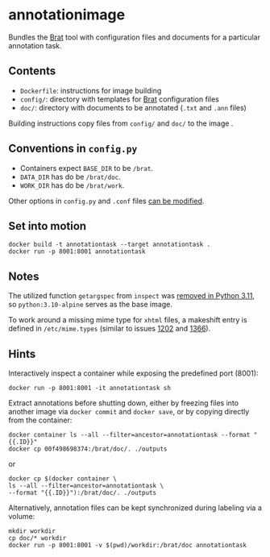 
# annotationimage

Bundles the [Brat](http://http://brat.nlplab.org/) tool
with configuration files and documents for a particular annotation task. 

## Contents
 * `Dockerfile`: instructions for image building
 * `config/`: directory with templates for [Brat](http://http://brat.nlplab.org/) configuration files
 * `doc/`: directory with documents to be annotated (`.txt` and `.ann` files)

Building instructions copy files from `config/` and `doc/` to the image . 

## Conventions in `config.py`
 * Containers expect `BASE_DIR` to be `/brat`. 
 * `DATA_DIR` has do be `/brat/doc`. 
 * `WORK_DIR` has do be `/brat/work`.
 
Other options in `config.py` and `.conf` files [can be modified](https://brat.nlplab.org/configuration.html). 

## Set into motion

```
docker build -t annotationtask --target annotationtask .
docker run -p 8001:8001 annotationtask
```

## Notes

The utilized function `getargspec` from `inspect` 
was [removed in Python 3.11](https://docs.python.org/3/whatsnew/3.11.html#removed), 
so `python:3.10-alpine` serves as the base image. 

To work around a missing mime type for `xhtml` files, 
a makeshift entry is defined in `/etc/mime.types` 
(similar to issues [1202](https://github.com/nlplab/brat/issues/1202)
and [1366](https://github.com/nlplab/brat/issues/1366)). 

## Hints

Interactively inspect a container while exposing the predefined port (8001):
```
docker run -p 8001:8001 -it annotationtask sh
```

Extract annotations before shutting down, 
either by freezing files into another image via
 `docker commit` and `docker save`, or by copying directly from the container: 
```
docker container ls --all --filter=ancestor=annotationtask --format "{{.ID}}"
docker cp 00f498698374:/brat/doc/. ./outputs
```
or 
```
docker cp $(docker container \
ls --all --filter=ancestor=annotationtask \
--format "{{.ID}}"):/brat/doc/. ./outputs
```

Alternatively, annotation files can be kept synchronized 
during labeling via a volume: 
```
mkdir workdir
cp doc/* workdir
docker run -p 8001:8001 -v $(pwd)/workdir:/brat/doc annotationtask
```
